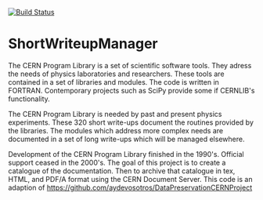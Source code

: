 [![Build Status](https://travis-ci.org/berghaus/ShortWriteupManager.svg?branch=master)](https://travis-ci.org/berghaus/ShortWriteupManager)

# ShortWriteupManager
The CERN Program Library is a set of scientific software tools. They adress the needs of physics laboratories and researchers. These tools are contained in a set of libraries and modules. The code is written in FORTRAN. Contemporary projects such as SciPy provide some if CERNLIB's functionality.

The CERN Program Library is needed by past and present physics experiments. These 320 short write-ups document the routines provided by the libraries. The modules which address more complex needs are documented in a set of long write-ups which will be managed elsewhere.

Development of the CERN Program Library finished in the 1990's. Official support ceased in the 2000's. The goal of this project is to create a catalogue of the documentation. Then to archive that catalogue in tex, HTML, and PDF/A format using the CERN Document Server. This code is an adaption of https://github.com/aydevosotros/DataPreservationCERNProject
